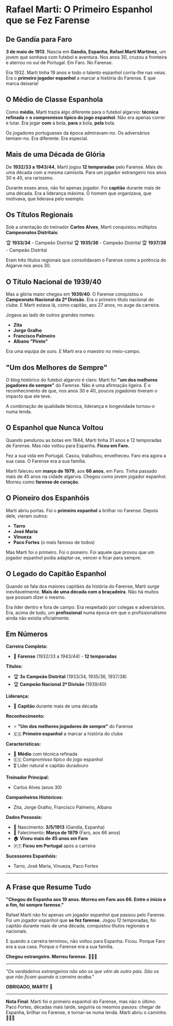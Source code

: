 # Rafael Marti: O Primeiro Espanhol que se Fez Farense

## De Gandía para Faro

**3 de maio de 1913**. Nascia em **Gandía, Espanha**, **Rafael Marti Martinez**, um jovem que sonhava com futebol e aventura. Nos anos 30, cruzou a fronteira e aterrou no sul de Portugal. Em Faro. No Farense.

Era 1932. Marti tinha 19 anos e todo o talento espanhol corria-lhe nas veias. Era o **primeiro jogador espanhol** a marcar a história do Farense. E que marca deixaria!

## O Médio de Classe Espanhola

Como **médio**, Marti trazia algo diferente para o futebol algarvio: **técnica refinada** e **o compromisso típico do jogo espanhol**. Não era apenas correr e lutar. Era jogar **com** a bola, **para** a bola, **pela** bola.

Os jogadores portugueses da época admiravam-no. Os adversários temiam-no. Era diferente. Era especial.

## Mais de uma Década de Glória

De **1932/33 a 1943/44**, Marti jogou **12 temporadas** pelo Farense. Mais de uma década com a mesma camisola. Para um jogador estrangeiro nos anos 30 e 40, era raríssimo.

Durante esses anos, não foi apenas jogador. Foi **capitão** durante mais de uma década. Era a liderança máxima. O homem que organizava, que motivava, que liderava pelo exemplo.

## Os Títulos Regionais

Sob a orientação do treinador **Carlos Alves**, Marti conquistou múltiplos **Campeonatos Distritais**:

🏆 **1933/34** - Campeão Distrital
🏆 **1935/36** - Campeão Distrital
🏆 **1937/38** - Campeão Distrital

Eram três títulos regionais que consolidavam o Farense como a potência do Algarve nos anos 30.

## O Título Nacional de 1939/40

Mas a glória maior chegou em **1939/40**. O Farense conquistou o **Campeonato Nacional da 2ª Divisão**. Era o primeiro título nacional do clube. E Marti estava lá, como capitão, aos 27 anos, no auge da carreira.

Jogava ao lado de outros grandes nomes:
- **Zita**
- **Jorge Gralho**
- **Francisco Palmeiro**
- **Albano "Pirete"**

Era uma equipa de ouro. E Marti era o maestro no meio-campo.

## "Um dos Melhores de Sempre"

O blog histórico do futebol algarvio é claro: Marti foi **"um dos melhores jogadores de sempre"** do Farense. Não é uma afirmação ligeira. É o reconhecimento de que, nos anos 30 e 40, poucos jogadores tiveram o impacto que ele teve.

A combinação de qualidade técnica, liderança e longevidade tornou-o numa lenda.

## O Espanhol que Nunca Voltou

Quando pendurou as botas em 1944, Marti tinha 31 anos e 12 temporadas de Farense. Mas não voltou para Espanha. **Ficou em Faro.**

Fez a sua vida em Portugal. Casou, trabalhou, envelheceu. Faro era agora a sua casa. O Farense era a sua família.

Marti faleceu em **março de 1979**, aos **66 anos**, em Faro. Tinha passado mais de 45 anos na cidade algarvia. Chegou como jovem jogador espanhol. Morreu como **farense de coração**.

## O Pioneiro dos Espanhóis

Marti abriu portas. Foi o **primeiro espanhol** a brilhar no Farense. Depois dele, vieram outros:
- **Tarro**
- **José Maria**
- **Vinueza**
- **Paco Fortes** (o mais famoso de todos)

Mas Marti foi o primeiro. Foi o pioneiro. Foi aquele que provou que um jogador espanhol podia adaptar-se, vencer e ficar para sempre.

## O Legado do Capitão Espanhol

Quando se fala dos maiores capitães da história do Farense, Marti surge inevitavelmente. **Mais de uma década com a braçadeira**. Não há muitos que possam dizer o mesmo.

Era líder dentro e fora de campo. Era respeitado por colegas e adversários. Era, acima de tudo, um **profissional** numa época em que o profissionalismo ainda não existia oficialmente.

## Em Números

**Carreira Completa:**
- 🎽 **Farense** (1932/33 a 1943/44) - **12 temporadas**

**Títulos:**
- 🏆 **3x Campeão Distrital** (1933/34, 1935/36, 1937/38)
- 🏆 **Campeão Nacional 2ª Divisão** (1939/40)

**Liderança:**
- 👑 **Capitão** durante mais de uma década

**Reconhecimento:**
- ⭐ **"Um dos melhores jogadores de sempre"** do Farense
- 🇪🇸 **Primeiro espanhol** a marcar a história do clube

**Características:**
- 🎯 **Médio** com técnica refinada
- 🇪🇸 Compromisso típico do jogo espanhol
- 🎖️ Líder natural e capitão duradouro

**Treinador Principal:**
- Carlos Alves (anos 30)

**Companheiros Históricos:**
- Zita, Jorge Gralho, Francisco Palmeiro, Albano

**Dados Pessoais:**
- 📅 Nascimento: **3/5/1913** (Gandía, Espanha)
- 📅 Falecimento: **Março de 1979** (Faro, aos 66 anos)
- 🏠 **Viveu mais de 45 anos em Faro**
- 🇵🇹 **Ficou em Portugal** após a carreira

**Sucessores Espanhóis:**
- Tarro, José Maria, Vinueza, Paco Fortes

---

## A Frase que Resume Tudo

**"Chegou de Espanha aos 19 anos. Morreu em Faro aos 66. Entre o início e o fim, foi sempre farense."**

Rafael Marti não foi apenas um jogador espanhol que passou pelo Farense. Foi um jogador espanhol que **se fez farense**. Jogou 12 temporadas, foi capitão durante mais de uma década, conquistou títulos regionais e nacionais.

E quando a carreira terminou, não voltou para Espanha. Ficou. Porque Faro era a sua casa. Porque o Farense era a sua família.

**Chegou estrangeiro. Morreu farense.** 🦁🇪🇸

---

*"Os verdadeiros estrangeiros não são os que vêm de outro país. São os que não ficam quando a carreira acaba."*

**OBRIGADO, MARTI!** 🙏

---

**Nota Final**: Marti foi o primeiro espanhol do Farense, mas não o último. Paco Fortes, décadas mais tarde, seguiria os mesmos passos: chegar de Espanha, brilhar no Farense, e tornar-se numa lenda. Marti abriu o caminho. 🦁🇪🇸
